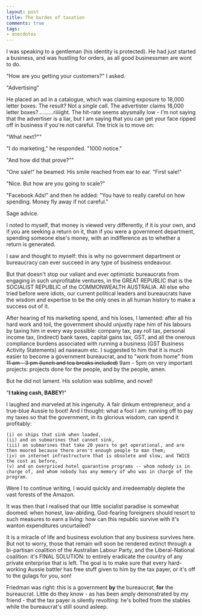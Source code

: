 ```yaml
---
layout: post
title: The burden of taxation
comments: true
tags:
- anecdotes
---
```


I was speaking to a gentleman (his identity is protected). He had just started a business, and was hustling for orders, as all good businessmen are wont to do. 

"How are you getting your customers?" I asked.

"Advertising"

He placed an ad in a catalogue, which was claiming exposure to 18,000 letter boxes. The result? Not a *single* call. The advertister claims 18,000 letter boxes?..........riiiight. The hit-rate seems abysmally low - I'm not saying that the advertiser is a liar, but I am saying that you can get your face ripped off in business if you're not careful. The trick is to move on:

"What next?""

"I do marketing," he responded. "1000 notice."

"And how did that prove?""

"One sale!" he beamed. His smile reached from ear to ear. "First sale!"

"Nice. But how are you going to scale?"

"Facebook Ads!" and then he added: "You have to really careful on how spending. Money fly away if not careful."

Sage advice.

I noted to myself, that money is viewed very differently, if it is your own, and if you are seeking a return on it, than if you were a government department, spending someone else's money, with an indifference as to whether a return is generated. 

I saw and thought to myself: this is why no government department or bureaucracy can ever succeed in any type of business endeavour. 

But that doesn't stop our valiant and ever optimistic bureaucrats from engaging in such unprofitable ventures, in the GREAT REPUBLIC that is the SOCIALIST REPUBLIC of the COMMONWEALTH AUSTRALIA. All else who tried before were idiots, our current political leaders and bureaucrats have the wisdom and expertise to be the only ones in all human history to make a success out of it. 

After hearing of his marketing spend, and his loses, I lamented: after all his hard work and toil, the government should unjustly rape him of his labours by taxing him in every way possible: company tax, pay roll tax, personal income tax, (indirect) bank taxes, capital gains tax, GST, and all the onerous compliance burdens associated with running a business (GST Business Activity Statements) ad naseaum etc. I suggested to him that it is much easier to become a government bureaucrat, and to "work from home" from 
~~11 am - 3 pm (lunch and tea breaks included)~~ 9am - 5pm  on very important projects: projects done for the people, and by the people, amen. 

But he did not lament. His solution was sublime, and novel!

"**I taking cash, BABEY!**"

I laughed and marveled at his ingenuity. A fair dinkum entrepreneur, and a true-blue Aussie to boot! And I thought: what a fool I am: running off to pay my taxes so that the government, in its glorious wisdom, can spend it profitably: 

    (i) on ships that sink when loaded, 
    (ii) and on submarines that cannot sink, 
    (iii) on submarines that take 20 years to get operational, and are then moored because there aren't enough people to man them; 
    (iv) on internet infrastructure that is obsolete and slow, and TWICE the cost as before, 
    (v) and on overpriced hotel quarantine programs -- whom nobody is in charge of, and whom nobody has any memory of who was in charge of the program. 

Were I to continue writing, I would quickly and irredeemably deplete the vast forests of the Amazon.

It was then that I realised that our little socialist paradise is somewhat doomed: when honest, law-abiding, God-fearing foreigners should resort to such measures to earn a living: how can this republic survive with it's wanton expenditures uncurtailed? 

It is a miracle of life and business evolution that any business survives here. But not to worry, those that remain will soon be rendered extinct through a bi-partisan coalition of the Australian Labour Party, and the Liberal-National coalition: it's FINAL SOLUTION: to entirely eradicate the country of any private enterprise that is left. The goal is to make sure that every hard-working Aussie battler has free stuff given to him by the tax payer, or it's off to the gulags for you, son!

Friedman was right: this is a government **by** the bureaucrat, **for** the bureaucrat. Little do they know - as has been amply demonstrated by my friend - that the tax payer is silently revolting: he's bolted from the stables while the bureaucrat's still sound asleep.